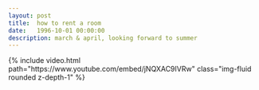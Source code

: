 ```yaml
---
layout: post
title:  how to rent a room
date:   1996-10-01 00:00:00
description: march & april, looking forward to summer
---
```


<div class="row mt-3">
    <div class="col-sm mt-3 mt-md-0">
        {% include video.html path="https://www.youtube.com/embed/jNQXAC9IVRw" class="img-fluid rounded z-depth-1" %}
    </div>
</div>
